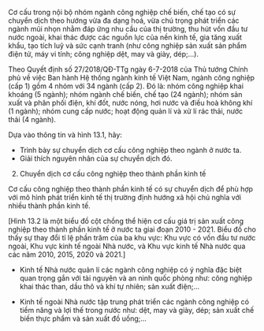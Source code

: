 Cơ cấu trong nội bộ nhóm ngành công nghiệp chế biến, chế tạo có sự chuyển dịch theo hướng vừa đa dạng hoá, vừa chú trọng phát triển các ngành mũi nhọn nhằm đáp ứng nhu cầu của thị trường, thu hút vốn đầu tư nước ngoài, khai thác được các nguồn lực của nền kinh tế, gia tăng xuất khẩu, tạo tích luỹ và sức cạnh tranh (như công nghiệp sản xuất sản phẩm điện tử, máy vi tính; công nghiệp dệt, may và giày, dép;...).

Theo Quyết định số 27/2018/QĐ-TTg ngày 6-7-2018 của Thủ tướng Chính phủ về việc Ban hành Hệ thống ngành kinh tế Việt Nam, ngành công nghiệp (cấp 1) gồm 4 nhóm với 34 ngành (cấp 2). Đó là: nhóm công nghiệp khai khoáng (5 ngành); nhóm ngành chế biến, chế tạo (24 ngành); nhóm sản xuất và phân phối điện, khí đốt, nước nóng, hơi nước và điều hoà không khí (1 ngành); nhóm cung cấp nước; hoạt động quản lí và xử lí rác thải, nước thải (4 ngành).

Dựa vào thông tin và hình 13.1, hãy:
- Trình bày sự chuyển dịch cơ cấu công nghiệp theo ngành ở nước ta.
- Giải thích nguyên nhân của sự chuyển dịch đó.

2. Chuyển dịch cơ cấu công nghiệp theo thành phần kinh tế

Cơ cấu công nghiệp theo thành phần kinh tế có sự chuyển dịch để phù hợp với mô hình phát triển kinh tế thị trường định hướng xã hội chủ nghĩa với nhiều thành phần kinh tế.

[Hình 13.2 là một biểu đồ cột chồng thể hiện cơ cấu giá trị sản xuất công nghiệp theo thành phần kinh tế ở nước ta giai đoạn 2010 - 2021. Biểu đồ cho thấy sự thay đổi tỉ lệ phần trăm của ba khu vực: Khu vực có vốn đầu tư nước ngoài, Khu vực kinh tế ngoài Nhà nước, và Khu vực kinh tế Nhà nước qua các năm 2010, 2015, 2020 và 2021.]

- Kinh tế Nhà nước quản lí các ngành công nghiệp có ý nghĩa đặc biệt quan trọng gắn với tài nguyên và an ninh quốc phòng như: công nghiệp khai thác than, dầu thô và khí tự nhiên; sản xuất điện;...

- Kinh tế ngoài Nhà nước tập trung phát triển các ngành công nghiệp có tiềm năng và lợi thế trong nước như: dệt, may và giày, dép; sản xuất chế biến thực phẩm và sản xuất đồ uống;...
